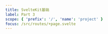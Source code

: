 ```yaml
---
title: SvelteKit基础
label: Part 3
scope: { 'prefix': '/', 'name': 'project' }
focus: /src/routes/+page.svelte
---
```

